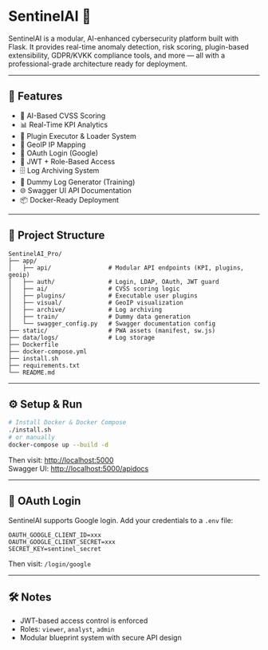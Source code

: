 # SentinelAI 🔐

SentinelAI is a modular, AI-enhanced cybersecurity platform built with Flask. It provides real-time anomaly detection, risk scoring, plugin-based extensibility, GDPR/KVKK compliance tools, and more — all with a professional-grade architecture ready for deployment.

---

## 🚀 Features

- 🧠 AI-Based CVSS Scoring
- 📊 Real-Time KPI Analytics
- 🧩 Plugin Executor & Loader System
- 📍 GeoIP IP Mapping
- 🔐 OAuth Login (Google)
- 🔑 JWT + Role-Based Access
- 🗄️ Log Archiving System
- 🧪 Dummy Log Generator (Training)
- 🌐 Swagger UI API Documentation
- 📦 Docker-Ready Deployment

---

## 📁 Project Structure

```
SentinelAI_Pro/
├── app/
│   ├── api/                # Modular API endpoints (KPI, plugins, geoip)
│   ├── auth/               # Login, LDAP, OAuth, JWT guard
│   ├── ai/                 # CVSS scoring logic
│   ├── plugins/            # Executable user plugins
│   ├── visual/             # GeoIP visualization
│   ├── archive/            # Log archiving
│   ├── train/              # Dummy data generation
│   └── swagger_config.py   # Swagger documentation config
├── static/                 # PWA assets (manifest, sw.js)
├── data/logs/              # Log storage
├── Dockerfile
├── docker-compose.yml
├── install.sh
├── requirements.txt
└── README.md
```

---

## ⚙️ Setup & Run

```bash
# Install Docker & Docker Compose
./install.sh
# or manually
docker-compose up --build -d
```

Then visit: [http://localhost:5000](http://localhost:5000)  
Swagger UI: [http://localhost:5000/apidocs](http://localhost:5000/apidocs)

---

## 🔐 OAuth Login

SentinelAI supports Google login. Add your credentials to a `.env` file:

```env
OAUTH_GOOGLE_CLIENT_ID=xxx
OAUTH_GOOGLE_CLIENT_SECRET=xxx
SECRET_KEY=sentinel_secret
```

Then visit: `/login/google`

---

## 🛠️ Notes

- JWT-based access control is enforced
- Roles: `viewer`, `analyst`, `admin`
- Modular blueprint system with secure API design
